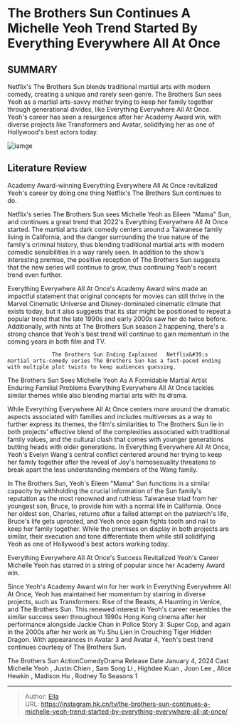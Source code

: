 # The Brothers Sun Continues A Michelle Yeoh Trend Started By Everything Everywhere All At Once


## SUMMARY 



  Netflix&#39;s The Brothers Sun blends traditional martial arts with modern comedy, creating a unique and rarely seen genre.   The Brothers Sun sees Yeoh as a martial arts-savvy mother trying to keep her family together through generational divides, like Everything Everywhere All At Once.   Yeoh&#39;s career has seen a resurgence after her Academy Award win, with diverse projects like Transformers and Avatar, solidifying her as one of Hollywood&#39;s best actors today.  

![iamge](https://static1.srcdn.com/wordpress/wp-content/uploads/2024/01/michelle-yeoh-everythingeverywhereallatonce-thebrotherssun.jpg)

## Literature Review

Academy Award-winning Everything Everywhere All At Once revitalized Yeoh&#39;s career by doing one thing Netflix&#39;s The Brothers Sun continues to do.




Netflix&#39;s series The Brothers Sun sees Michelle Yeoh as Eileen &#34;Mama&#34; Sun, and continues a great trend that 2022&#39;s Everything Everywhere All At Once started. The martial arts dark comedy centers around a Taiwanese family living in California, and the danger surrounding the true nature of the family&#39;s criminal history, thus blending traditional martial arts with modern comedic sensibilities in a way rarely seen. In addition to the show&#39;s interesting premise, the positive reception of The Brothers Sun suggests that the new series will continue to grow, thus continuing Yeoh&#39;s recent trend even further.




Everything Everywhere All At Once&#39;s Academy Award wins made an impactful statement that original concepts for movies can still thrive in the Marvel Cinematic Universe and Disney-dominated cinematic climate that exists today, but it also suggests that its star might be positioned to repeat a popular trend that the late 1990s and early 2000s saw her do twice before. Additionally, with hints at The Brothers Sun season 2 happening, there&#39;s a strong chance that Yeoh&#39;s best trend will continue to gain momentum in the coming years in both film and TV.

                  The Brothers Sun Ending Explained   Netflix&#39;s martial arts-comedy series The Brothers Sun has a fast-paced ending with multiple plot twists to keep audiences guessing.   


 The Brothers Sun Sees Michelle Yeoh As A Formidable Martial Artist Enduring Familial Problems 
Everything Everywhere All At Once tackles similar themes while also blending martial arts with its drama.
          




While Everything Everywhere All At Once centers more around the dramatic aspects associated with families and includes multiverses as a way to further express its themes, the film&#39;s similarities to The Brothers Sun lie in both projects&#39; effective blend of the complexities associated with traditional family values, and the cultural clash that comes with younger generations butting heads with older generations. In Everything Everywhere All At Once, Yeoh&#39;s Evelyn Wang&#39;s central conflict centered around her trying to keep her family together after the reveal of Joy&#39;s homosexuality threatens to break apart the less understanding members of the Wang family.

In The Brothers Sun, Yeoh&#39;s Eileen &#34;Mama&#34; Sun functions in a similar capacity by withholding the crucial information of the Sun family&#39;s reputation as the most renowned and ruthless Taiwanese triad from her youngest son, Bruce, to provide him with a normal life in California. Once her oldest son, Charles, returns after a failed attempt on the patriarch&#39;s life, Bruce&#39;s life gets uprooted, and Yeoh once again fights tooth and nail to keep her family together. While the premises on display in both projects are similar, their execution and tone differentiate them while still solidifying Yeoh as one of Hollywood&#39;s best actors working today.






 Everything Everywhere All At Once&#39;s Success Revitalized Yeoh&#39;s Career 
Michelle Yeoh has starred in a string of popular since her Academy Award win.
          

Since Yeoh&#39;s Academy Award win for her work in Everything Everywhere All At Once, Yeoh has maintained her momentum by starring in diverse projects, such as Transformers: Rise of the Beasts, A Haunting in Venice, and The Brothers Sun. This renewed interest in Yeoh&#39;s career resembles the similar success seen throughout 1990s Hong Kong cinema after her performance alongside Jackie Chan in Police Story 3: Super Cop, and again in the 2000s after her work as Yu Shu Lien in Crouching Tiger Hidden Dragon. With appearances in Avatar 3 and Avatar 4, Yeoh&#39;s best trend continues courtesy of The Brothers Sun.

   The Brothers Sun  ActionComedyDrama     Release Date    January 4, 2024     Cast    Michelle Yeoh , Justin Chien , Sam Song Li , Highdee Kuan , Joon Lee , Alice Hewkin , Madison Hu , Rodney To     Seasons    1      





---

> Author: [Ella](https://instagram.hk.cn/)  
> URL: https://instagram.hk.cn/tv/the-brothers-sun-continues-a-michelle-yeoh-trend-started-by-everything-everywhere-all-at-once/  

